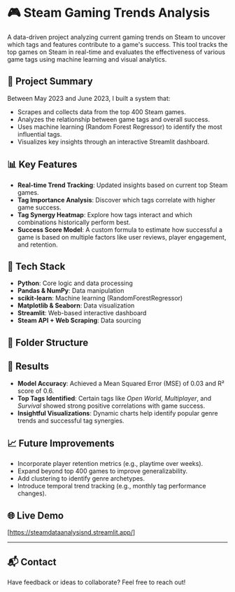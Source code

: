 # 🎮 Steam Gaming Trends Analysis

A data-driven project analyzing current gaming trends on Steam to uncover which tags and features contribute to a game's success. This tool tracks the top games on Steam in real-time and evaluates the effectiveness of various game tags using machine learning and visual analytics.

## 🚀 Project Summary

Between May 2023 and June 2023, I built a system that:

- Scrapes and collects data from the top 400 Steam games.
- Analyzes the relationship between game tags and overall success.
- Uses machine learning (Random Forest Regressor) to identify the most influential tags.
- Visualizes key insights through an interactive Streamlit dashboard.

## 📊 Key Features

- **Real-time Trend Tracking**: Updated insights based on current top Steam games.
- **Tag Importance Analysis**: Discover which tags correlate with higher game success.
- **Tag Synergy Heatmap**: Explore how tags interact and which combinations historically perform best.
- **Success Score Model**: A custom formula to estimate how successful a game is based on multiple factors like user reviews, player engagement, and retention.

## 🧠 Tech Stack

- **Python**: Core logic and data processing
- **Pandas & NumPy**: Data manipulation
- **scikit-learn**: Machine learning (RandomForestRegressor)
- **Matplotlib & Seaborn**: Data visualization
- **Streamlit**: Web-based interactive dashboard
- **Steam API + Web Scraping**: Data sourcing

## 📁 Folder Structure


## 🧪 Results

- **Model Accuracy**: Achieved a Mean Squared Error (MSE) of 0.03 and R² score of 0.6.
- **Top Tags Identified**: Certain tags like *Open World*, *Multiplayer*, and *Survival* showed strong positive correlations with game success.
- **Insightful Visualizations**: Dynamic charts help identify popular genre trends and successful tag synergies.

## 📈 Future Improvements

- Incorporate player retention metrics (e.g., playtime over weeks).
- Expand beyond top 400 games to improve generalizability.
- Add clustering to identify genre archetypes.
- Introduce temporal trend tracking (e.g., monthly tag performance changes).


## 🌐 Live Demo

[https://steamdataanalysisnd.streamlit.app/]

---

## 📬 Contact

Have feedback or ideas to collaborate? Feel free to reach out!
